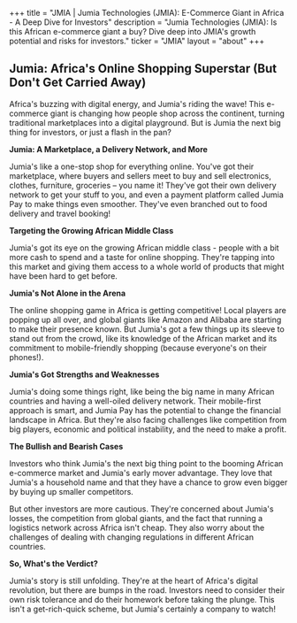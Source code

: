 +++
title = "JMIA |  Jumia Technologies (JMIA):  E-Commerce Giant in Africa - A Deep Dive for Investors"
description = "Jumia Technologies (JMIA): Is this African e-commerce giant a buy?  Dive deep into JMIA's growth potential and risks for investors."
ticker = "JMIA"
layout = "about"
+++

        


## Jumia: Africa's Online Shopping Superstar (But Don't Get Carried Away)

Africa's buzzing with digital energy, and Jumia's riding the wave! This e-commerce giant is changing how people shop across the continent, turning traditional marketplaces into a digital playground. But is Jumia the next big thing for investors, or just a flash in the pan? 

**Jumia: A Marketplace, a Delivery Network, and More**

Jumia's like a one-stop shop for everything online. You've got their marketplace, where buyers and sellers meet to buy and sell electronics, clothes, furniture, groceries – you name it! They've got their own delivery network to get your stuff to you, and even a payment platform called Jumia Pay to make things even smoother.  They've even branched out to food delivery and travel booking!

**Targeting the Growing African Middle Class**

Jumia's got its eye on the growing African middle class - people with a bit more cash to spend and a taste for online shopping.  They're tapping into this market and giving them access to a whole world of products that might have been hard to get before.

**Jumia's Not Alone in the Arena**

The online shopping game in Africa is getting competitive!  Local players are popping up all over, and global giants like Amazon and Alibaba are starting to make their presence known. But Jumia's got a few things up its sleeve to stand out from the crowd, like its knowledge of the African market and its commitment to mobile-friendly shopping (because everyone's on their phones!). 

**Jumia's Got Strengths and Weaknesses**

Jumia's doing some things right, like being the big name in many African countries and having a well-oiled delivery network. Their mobile-first approach is smart, and Jumia Pay has the potential to change the financial landscape in Africa. But they're also facing challenges like competition from big players, economic and political instability, and the need to make a profit.

**The Bullish and Bearish Cases**

Investors who think Jumia's the next big thing point to the booming African e-commerce market and Jumia's early mover advantage. They love that Jumia's a household name and that they have a chance to grow even bigger by buying up smaller competitors.

But other investors are more cautious. They're concerned about Jumia's losses, the competition from global giants, and the fact that running a logistics network across Africa isn't cheap. They also worry about the challenges of dealing with changing regulations in different African countries.

**So, What's the Verdict?**

Jumia's story is still unfolding.  They're at the heart of Africa's digital revolution, but there are bumps in the road.  Investors need to consider their own risk tolerance and do their homework before taking the plunge.  This isn't a get-rich-quick scheme, but Jumia's certainly a company to watch! 

        